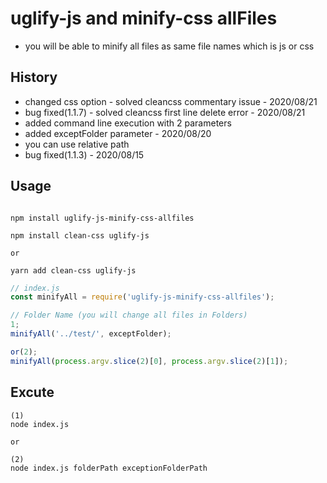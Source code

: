 # uglify-js and minify-css allFiles

-   you will be able to minify all files as same file names which is js or css

## History

-   changed css option - solved cleancss commentary issue - 2020/08/21
-   bug fixed(1.1.7) - solved cleancss first line delete error - 2020/08/21
-   added command line execution with 2 parameters
-   added exceptFolder parameter - 2020/08/20
-   you can use relative path
-   bug fixed(1.1.3) - 2020/08/15

## Usage

```

npm install uglify-js-minify-css-allfiles

npm install clean-css uglify-js

or

yarn add clean-css uglify-js
```

```javascript
// index.js
const minifyAll = require('uglify-js-minify-css-allfiles');

// Folder Name (you will change all files in Folders)
1;
minifyAll('../test/', exceptFolder);

or(2);
minifyAll(process.argv.slice(2)[0], process.argv.slice(2)[1]);
```

## Excute

```
(1)
node index.js

or

(2)
node index.js folderPath exceptionFolderPath
```
